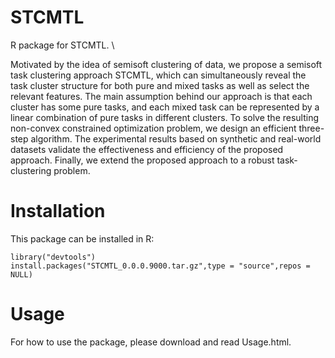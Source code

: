 # STCMTL

R package for STCMTL. \

Motivated by the idea of semisoft clustering of data, we propose a semisoft task clustering approach STCMTL, which can simultaneously reveal the task cluster structure for both pure and mixed tasks as well as select the relevant features. The main assumption behind our approach is that each cluster has some pure tasks, and each mixed task can be represented by a linear combination of pure tasks in different clusters. To solve the resulting non-convex constrained optimization problem, we design an efficient three-step algorithm. The experimental results based on synthetic and real-world datasets validate the effectiveness and efficiency of the proposed approach. Finally, we extend the proposed approach to a robust task-clustering problem.

# Installation 
This package can be installed in R:
```
library("devtools")
install.packages("STCMTL_0.0.0.9000.tar.gz",type = "source",repos = NULL)

```

# Usage

For how to use the package, please download and read Usage.html.